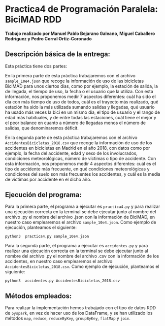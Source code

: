 # Practica4 de Programación Paralela: BiciMAD RDD

#### Trabajo realizado por Manuel Pablo Bejarano Galeano, Miguel Caballero Rodríguez y Pedro Corral Ortiz-Coronado

## Descripción básica de la entrega:
Esta práctica tiene dos partes:


En la primera parte de esta práctica trabajaremos con el archivo `sample_10e4.json` que recoge la información de uso de las bicicletas BiciMAD para unos ciertos días, como por ejemplo, la estación de salida, la de llegada, el tiempo de uso, la fecha o el usuario que la utiliza. Con esta información, nos proponemos medir 7 aspectos diferentes: cuál ha sido el día con más tiempo de uso de todos, cuál es el trayecto más realizado, qué estación ha sido la más utilizada sumando salidas y llegadas, qué usuario ha usado más veces la bici en un mismo día, el tipo de usuario y el rango de edad más habituales, y de entre todas las estaciones, cuál tiene el mejor y el peor balance en cuanto a número de llegadas menos el número de salidas, que denominaremos déficit. 

En la segunda parte de esta práctica trabajaremos con el archivo `AccidentesBicicletas_2018.csv` que recoge la información de uso de los accidentes en bicicletas en Madrid en el año 2018, con datos como por ejemplo, la fecha del accidente, edad y sexo de los involucrados, condiciones meteorológicas, número de víctimas o tipo de accidente. Con esta información, nos proponemos medir 4 aspectos diferentes: cuál es el tipo de accidente más frecuente, en qué condiciones meteorológicas y condiciones del suelo son más frecuentes los accidentes, y cuál es la media de víctimas por accidente en el dicho año. 

## Ejecución del programa:

Para la primera parte, el programa a ejecutar es `practica4.py` y para realizar una ejecución correcta en la terminal se debe ejecutar junto al nombre del archivo .py el nombre del archivo .json con la información de BiciMAD, en nuestro caso emplearemos el archivo `sample_10e4.json`. Como ejemplo de ejecución, planteamos el siguiente:

```
python3  practica4.py sample_10e4.json
```

Para la segunda parte, el programa a ejecutar es `accidentes.py` y para realizar una ejecución correcta en la terminal se debe ejecutar junto al nombre del archivo .py el nombre del archivo .csv con la información de los accidentes, en nuestro caso emplearemos el archivo `AccidentesBicicletas_2018.csv`. Como ejemplo de ejecución, planteamos el siguiente:

```
python3  accidentes.py AccidentesBicicletas_2018.csv
```

## Métodos empleados: 
Para realizar la implementación hemos trabajado con el tipo de datos RDD de `pyspark`, en vez de hacer uso de los DataFrame, y se han utilizado los métodos `map`, `reduce`, `reduceByKey`, `groupByKey`, `flatMap` y `join`.
